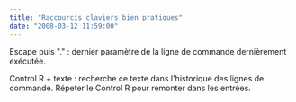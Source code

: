 ```yaml
---
title: "Raccourcis claviers bien pratiques"
date: "2008-03-12 11:59:00"
---
```

Escape puis "." : dernier paramètre de la ligne de commande dernièrement exécutée.

Control R + texte : recherche ce texte dans l'historique des lignes de commande. Répeter le Control R pour remonter dans les entrées.
